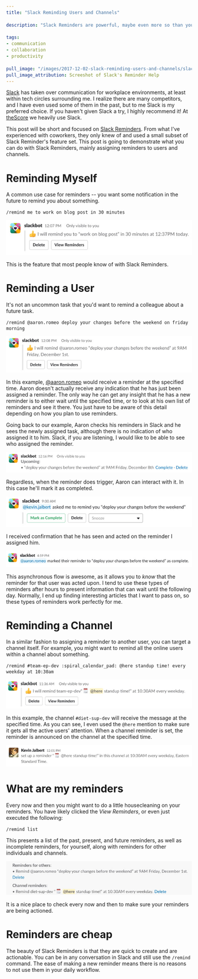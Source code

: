 ```yaml
---
title: "Slack Reminding Users and Channels"

description: "Slack Reminders are powerful, maybe even more so than you originally thought?! In my experience, I noticed that colleagues of mine didn't fully use reminders to their fullest extent."

tags:
- communication
- collaboration
- productivity

pull_image: "/images/2017-12-02-slack-reminding-users-and-channels/slack-reminders.jpg"
pull_image_attribution: Screeshot of Slack's Reminder Help
---
```


[Slack](https://slack.com/) has taken over communication for workplace environments, at least within tech circles surrounding me. I realize there are many competitors, and I have even used some of them in the past, but to me Slack is my preferred choice. If you haven't given Slack a try, I highly recommend it! At [theScore](http://company.thescore.com/) we heavily use Slack.

This post will be short and focused on [Slack Reminders](https://get.slack.help/hc/en-us/articles/208423427). From what I've experienced with coworkers, they only knew of and used a small subset of Slack Reminder's feature set. This post is going to demonstrate what you can do with Slack Reminders, mainly assigning reminders to users and channels.

# Reminding Myself

A common use case for reminders -- you want some notification in the future to remind you about something.

```
/remind me to work on blog post in 30 minutes
```

![](/images/2017-12-02-slack-reminding-users-and-channels/slack-remind-me.jpg)

This is the feature that most people know of with Slack Reminders.

# Reminding a User

It's not an uncommon task that you'd want to remind a colleague about a future task.

```
/remind @aaron.romeo deploy your changes before the weekend on friday morning
```

![](/images/2017-12-02-slack-reminding-users-and-channels/slack-remind-user.jpg)

In this example, [@aaron.romeo](http://www.aaronromeo.com/) would receive a reminder at the specified time. Aaron doesn't actually receive any indication that he has just been assigned a reminder. The only way he can get any insight that he has a new reminder is to either wait until the specified time, or to look at his own list of reminders and see it there. You just have to be aware of this detail depending on how you plan to use reminders.

Going back to our example, Aaron checks his reminders in Slack and he sees the newly assigned task, although there is no indication of who assigned it to him. Slack, if you are listening, I would like to be able to see who assigned the reminder.

![](/images/2017-12-02-slack-reminding-users-and-channels/slack-remind-target-list.jpg)

Regardless, when the reminder does trigger, Aaron can interact with it. In this case he'll mark it as completed.

![](/images/2017-12-02-slack-reminding-users-and-channels/slack-remind-target-trigger.jpg)

I received confirmation that he has seen and acted on the reminder I assigned him.

![](/images/2017-12-02-slack-reminding-users-and-channels/slack-remind-target-completed.jpg)

This asynchronous flow is awesome, as it allows you to _know_ that the reminder for that user was acted upon. I tend to use these types of reminders after hours to present information that can wait until the following day. Normally, I end up finding interesting articles that I want to pass on, so these types of reminders work perfectly for me.

# Reminding a Channel

In a similar fashion to assigning a reminder to another user, you can target a channel itself. For example, you might want to remind all the online users within a channel about something.

```
/remind #team-ep-dev :spiral_calendar_pad: @here standup time! every weekday at 10:30am
```

![](/images/2017-12-02-slack-reminding-users-and-channels/slack-remind-channel.jpg)

In this example, the channel `#diet-sup-dev` will receive the message at the specified time. As you can see, I even used the `@here` mention to make sure it gets all the active users' attention. When a channel reminder is set, the reminder is announced on the channel at the specified time.

![](/images/2017-12-02-slack-reminding-users-and-channels/slack-remind-channel-announcement.jpg)

# What are my reminders

Every now and then you might want to do a little housecleaning on your reminders. You have likely clicked the _View Reminders_, or even just executed the following:

```
/remind list
```

This presents a list of the past, present, and future reminders, as well as incomplete reminders, for yourself, along with reminders for other individuals and channels.

![](/images/2017-12-02-slack-reminding-users-and-channels/slack-remind-list.jpg)

It is a nice place to check every now and then to make sure your reminders are being actioned.

# Reminders are cheap

The beauty of Slack Reminders is that they are quick to create and are actionable. You can be in any conversation in Slack and still use the `/remind` command. The ease of making a new reminder means there is no reasons to not use them in your daily workflow.
